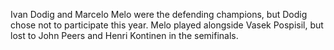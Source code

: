 Ivan Dodig and Marcelo Melo were the defending champions, but Dodig chose not to participate this year. Melo played alongside Vasek Pospisil, but lost to John Peers and Henri Kontinen in the semifinals.
